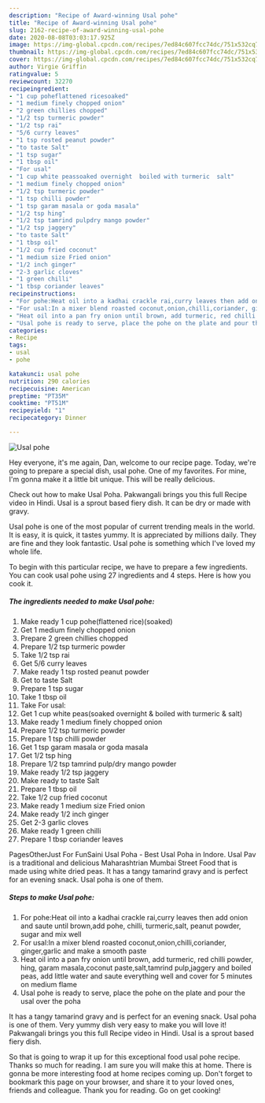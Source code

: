 ```yaml
---
description: "Recipe of Award-winning Usal pohe"
title: "Recipe of Award-winning Usal pohe"
slug: 2162-recipe-of-award-winning-usal-pohe
date: 2020-08-08T03:03:17.925Z
image: https://img-global.cpcdn.com/recipes/7ed84c607fcc74dc/751x532cq70/usal-pohe-recipe-main-photo.jpg
thumbnail: https://img-global.cpcdn.com/recipes/7ed84c607fcc74dc/751x532cq70/usal-pohe-recipe-main-photo.jpg
cover: https://img-global.cpcdn.com/recipes/7ed84c607fcc74dc/751x532cq70/usal-pohe-recipe-main-photo.jpg
author: Virgie Griffin
ratingvalue: 5
reviewcount: 32270
recipeingredient:
- "1 cup poheflattened ricesoaked"
- "1 medium finely chopped onion"
- "2 green chillies chopped"
- "1/2 tsp turmeric powder"
- "1/2 tsp rai"
- "5/6 curry leaves"
- "1 tsp rosted peanut powder"
- "to taste Salt"
- "1 tsp sugar"
- "1 tbsp oil"
- "For usal"
- "1 cup white peassoaked overnight  boiled with turmeric  salt"
- "1 medium finely chopped onion"
- "1/2 tsp turmeric powder"
- "1 tsp chilli powder"
- "1 tsp garam masala or goda masala"
- "1/2 tsp hing"
- "1/2 tsp tamrind pulpdry mango powder"
- "1/2 tsp jaggery"
- "to taste Salt"
- "1 tbsp oil"
- "1/2 cup fried coconut"
- "1 medium size Fried onion"
- "1/2 inch ginger"
- "2-3 garlic cloves"
- "1 green chilli"
- "1 tbsp coriander leaves"
recipeinstructions:
- "For pohe:Heat oil into a kadhai crackle rai,curry leaves then add onion and saute until brown,add pohe, chilli, turmeric,salt, peanut powder, sugar and mix well"
- "For usal:In a mixer blend roasted coconut,onion,chilli,coriander, ginger,garlic and make a smooth paste"
- "Heat oil into a pan fry onion until brown, add turmeric, red chilli powder, hing, garam masala,coconut paste,salt,tamrind pulp,jaggery and boiled peas, add little water and saute everything well and cover for 5 minutes on medium flame"
- "Usal pohe is ready to serve, place the pohe on the plate and pour the usal over the poha"
categories:
- Recipe
tags:
- usal
- pohe

katakunci: usal pohe 
nutrition: 290 calories
recipecuisine: American
preptime: "PT35M"
cooktime: "PT51M"
recipeyield: "1"
recipecategory: Dinner

---
```



![Usal pohe](https://img-global.cpcdn.com/recipes/7ed84c607fcc74dc/751x532cq70/usal-pohe-recipe-main-photo.jpg)

Hey everyone, it's me again, Dan, welcome to our recipe page. Today, we're going to prepare a special dish, usal pohe. One of my favorites. For mine, I'm gonna make it a little bit unique. This will be really delicious.

Check out how to make Usal Poha. Pakwangali brings you this full Recipe video in Hindi. Usal is a sprout based fiery dish. It can be dry or made with gravy.

Usal pohe is one of the most popular of current trending meals in the world. It is easy, it is quick, it tastes yummy. It is appreciated by millions daily. They are fine and they look fantastic. Usal pohe is something which I've loved my whole life.


To begin with this particular recipe, we have to prepare a few ingredients. You can cook usal pohe using 27 ingredients and 4 steps. Here is how you cook it.

<!--inarticleads1-->

##### The ingredients needed to make Usal pohe:

1. Make ready 1 cup pohe(flattened rice)(soaked)
1. Get 1 medium finely chopped onion
1. Prepare 2 green chillies chopped
1. Prepare 1/2 tsp turmeric powder
1. Take 1/2 tsp rai
1. Get 5/6 curry leaves
1. Make ready 1 tsp rosted peanut powder
1. Get to taste Salt
1. Prepare 1 tsp sugar
1. Take 1 tbsp oil
1. Take For usal:
1. Get 1 cup white peas(soaked overnight &amp; boiled with turmeric &amp; salt)
1. Make ready 1 medium finely chopped onion
1. Prepare 1/2 tsp turmeric powder
1. Prepare 1 tsp chilli powder
1. Get 1 tsp garam masala or goda masala
1. Get 1/2 tsp hing
1. Prepare 1/2 tsp tamrind pulp/dry mango powder
1. Make ready 1/2 tsp jaggery
1. Make ready to taste Salt
1. Prepare 1 tbsp oil
1. Take 1/2 cup fried coconut
1. Make ready 1 medium size Fried onion
1. Make ready 1/2 inch ginger
1. Get 2-3 garlic cloves
1. Make ready 1 green chilli
1. Prepare 1 tbsp coriander leaves


PagesOtherJust For FunSaini Usal Poha - Best Usal Poha in Indore. Usal Pav is a traditional and delicious Maharashtrian Mumbai Street Food that is made using white dried peas. It has a tangy tamarind gravy and is perfect for an evening snack. Usal poha is one of them. 

<!--inarticleads2-->

##### Steps to make Usal pohe:

1. For pohe:Heat oil into a kadhai crackle rai,curry leaves then add onion and saute until brown,add pohe, chilli, turmeric,salt, peanut powder, sugar and mix well
1. For usal:In a mixer blend roasted coconut,onion,chilli,coriander, ginger,garlic and make a smooth paste
1. Heat oil into a pan fry onion until brown, add turmeric, red chilli powder, hing, garam masala,coconut paste,salt,tamrind pulp,jaggery and boiled peas, add little water and saute everything well and cover for 5 minutes on medium flame
1. Usal pohe is ready to serve, place the pohe on the plate and pour the usal over the poha


It has a tangy tamarind gravy and is perfect for an evening snack. Usal poha is one of them. Very yummy dish very easy to make you will love it! Pakwangali brings you this full Recipe video in Hindi. Usal is a sprout based fiery dish. 

So that is going to wrap it up for this exceptional food usal pohe recipe. Thanks so much for reading. I am sure you will make this at home. There is gonna be more interesting food at home recipes coming up. Don't forget to bookmark this page on your browser, and share it to your loved ones, friends and colleague. Thank you for reading. Go on get cooking!
